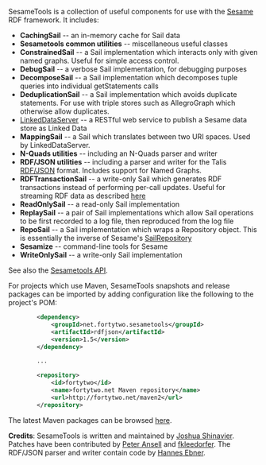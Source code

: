 SesameTools is a collection of useful components for use with the [Sesame](http://openrdf.org) RDF framework.  It includes:

* **CachingSail** -- an in-memory cache for Sail data
* **Sesametools common utilities** -- miscellaneous useful classes
* **ConstrainedSail** -- a Sail implementation which interacts only with given named graphs.  Useful for simple access control.
* **DebugSail** -- a verbose Sail implementation, for debugging purposes
* **DecomposeSail** -- a Sail implementation which decomposes tuple queries into individual getStatements calls
* **DeduplicationSail** -- a Sail implementation which avoids duplicate statements.  For use with triple stores such as AllegroGraph which otherwise allow duplicates.
* [LinkedDataServer](https://github.com/joshsh/sesametools/wiki/LinkedDataServer) -- a RESTful web service to publish a Sesame data store as Linked Data
* **MappingSail** -- a Sail which translates between two URI spaces.  Used by LinkedDataServer.
* **N-Quads utilities** -- including an N-Quads parser and writer
* **RDF/JSON utilities** -- including a parser and writer for the Talis [RDF/JSON](http://n2.talis.com/wiki/Talk:RDF_JSON_Specification) format.  Includes support for Named Graphs.
* **RDFTransactionSail** -- a write-only Sail which generates RDF transactions instead of performing per-call updates.  Useful for streaming RDF data as described [here](http://arxiv.org/abs/1011.3595)
* **ReadOnlySail** -- a read-only Sail implementation
* **ReplaySail** -- a pair of Sail implementations which allow Sail operations to be first recorded to a log file, then reproduced from the log file
* **RepoSail** -- a Sail implementation which wraps a Repository object.  This is essentially the inverse of Sesame's [SailRepository](http://www.openrdf.org/doc/sesame2/api/org/openrdf/repository/sail/SailRepository.html)
* **Sesamize** -- command-line tools for Sesame
* **WriteOnlySail** -- a write-only Sail implementation

See also the [Sesametools API](http://fortytwo.net/projects/sesametools/api/).

For projects which use Maven, SesameTools snapshots and release packages can be imported by adding configuration like the following to the project's POM:

```xml
        <dependency>
            <groupId>net.fortytwo.sesametools</groupId>
            <artifactId>rdfjson</artifactId>
            <version>1.5</version>
        </dependency>

        ...

        <repository>
            <id>fortytwo</id>
            <name>fortytwo.net Maven repository</name>
            <url>http://fortytwo.net/maven2</url>
        </repository>
```

The latest Maven packages can be browsed [here](http://fortytwo.net/maven2/net/fortytwo/sesametools).

**Credits**: SesameTools is written and maintained by [Joshua Shinavier](https://github.com/joshsh).  Patches have been contributed by [Peter Ansell](https://github.com/ansell) and [fkleedorfer](https://github.com/fkleedorfer).  The RDF/JSON parser and writer contain code by [Hannes Ebner](http://www.csc.kth.se/~hebner/).
